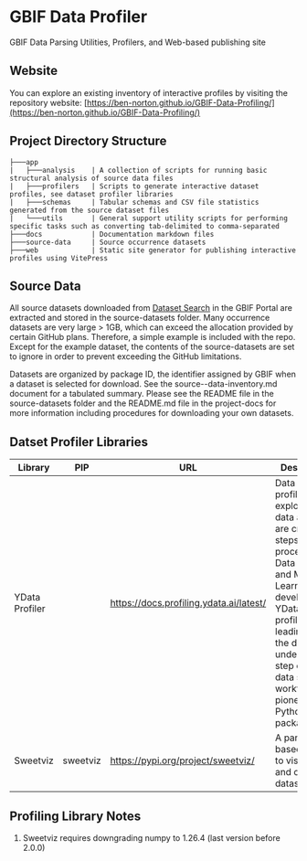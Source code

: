 # GBIF Data Profiler
GBIF Data Parsing Utilities, Profilers, and Web-based publishing site

## Website
You can explore an existing inventory of interactive profiles by visiting the repository website: [https://ben-norton.github.io/GBIF-Data-Profiling/](https://ben-norton.github.io/GBIF-Data-Profiling/)

## Project Directory Structure
```
├───app
|   ├───analysis    | A collection of scripts for running basic structural analysis of source data files
|   ├───profilers   | Scripts to generate interactive dataset profiles, see dataset profiler libraries
|   ├───schemas     | Tabular schemas and CSV file statistics generated from the source dataset files
|   └───utils       | General support utility scripts for performing specific tasks such as converting tab-delimited to comma-separated
├───docs            | Documentation markdown files
├───source-data     | Source occurrence datasets
├───web             | Static site generator for publishing interactive profiles using VitePress
```

## Source Data
All source datasets downloaded from [Dataset Search](https://www.gbif.org/dataset/search) in the GBIF Portal are extracted and stored in the source-datasets folder. Many occurrence datasets
are very large > 1GB, which can exceed the allocation provided by certain GitHub plans. Therefore, a simple example is included with the repo. Except for the example dataset, the contents of 
the source-datasets are set to ignore in order to prevent exceeding the GitHub limitations.

Datasets are organized by package ID, the identifier assigned by GBIF when a dataset is selected for download. See the source--data-inventory.md document for a tabulated summary.
Please see the README file in the source-datasets folder and the README.md file in the project-docs for more information including procedures for downloading your own datasets.


## Datset Profiler Libraries
| Library | PIP                                         | URL                                       | Description                                                                                                                                                                                                                                                           | 
| -- |---------------------------------------------|-------------------------------------------|-----------------------------------------------------------------------------------------------------------------------------------------------------------------------------------------------------------------------------------------------------------------------|
| YData Profiler |                                             | https://docs.profiling.ydata.ai/latest/   | Data quality profiling and exploratory data analysis are crucial steps in the process of Data Science and Machine Learning development. YData-profiling is a leading tool in the data understanding step of the data science workflow as a pioneering Python package. |
| Sweetviz | sweetviz | https://pypi.org/project/sweetviz/        | A pandas-based library to visualize and compare datasets.                                                                                                                                                                                                             |

## Profiling Library Notes
1. Sweetviz requires downgrading numpy to 1.26.4 (last version before 2.0.0)

